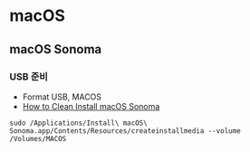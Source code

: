# macOS

## macOS Sonoma

### USB 준비
* Format USB, MACOS
* [How to Clean Install macOS Sonoma](https://www.cleverfiles.com/howto/clean-install-macos-sonoma.html)
```
sudo /Applications/Install\ macOS\ Sonoma.app/Contents/Resources/createinstallmedia --volume /Volumes/MACOS
``` 

